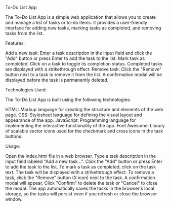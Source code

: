 To-Do List App

The To-Do List App is a simple web application that allows you to create and manage a list of tasks or to-do items. It provides a user-friendly interface for adding new tasks, marking tasks as completed, and removing tasks from the list.

Features:

Add a new task: Enter a task description in the input field and click the "Add" button or press Enter to add the task to the list.
Mark task as completed: Click on a task to toggle its completion status. Completed tasks are displayed with a strikethrough effect.
Remove task: Click the "Remove" button next to a task to remove it from the list. A confirmation modal will be displayed before the task is permanently deleted.

Technologies Used:

The To-Do List App is built using the following technologies:

HTML: Markup language for creating the structure and elements of the web page.
CSS: Stylesheet language for defining the visual layout and appearance of the app.
JavaScript: Programming language for implementing the interactive functionality of the app.
Font Awesome: Library of scalable vector icons used for the checkmark and cross icons in the task buttons.

Usage:

Open the index.html file in a web browser.
Type a task description in the input field labeled "Add a new task...".
Click the "Add" button or press Enter to add the task to the list.
To mark a task as completed, click on the task text. The task will be displayed with a strikethrough effect.
To remove a task, click the "Remove" button (X icon) next to the task. A confirmation modal will appear. Click "Confirm" to delete the task or "Cancel" to close the modal.
The app automatically saves the tasks in the browser's local storage, so the tasks will persist even if you refresh or close the browser window.
